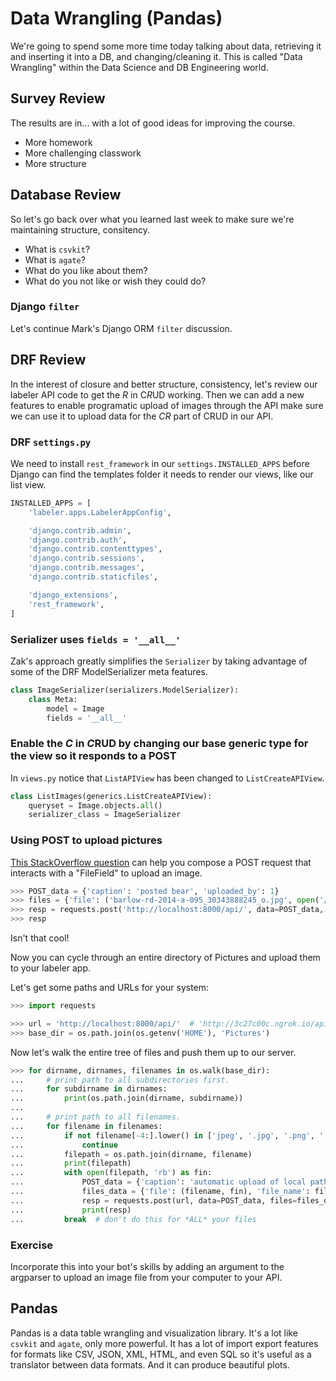 # Data Wrangling (Pandas)

We're going to spend some more time today talking about data, retrieving it and inserting it into a DB, and changing/cleaning it. This is called "Data Wrangling" within the Data Science and DB Engineering world.

## Survey Review

The results are in... with a lot of good ideas for improving the course.

- More homework
- More challenging classwork
- More structure


## Database Review

So let's go back over what you learned last week to make sure we're maintaining structure, consitency.

- What is `csvkit`?
- What is `agate`?
- What do you like about them?
- What do you not like or wish they could do?


### Django `filter`

Let's continue Mark's Django ORM `filter` discussion.


## DRF Review

In the interest of closure and better structure, consistency, let's review our labeler API code to get the *R* in C*R*UD working.
Then we can add a new features to enable programatic upload of images through the API make sure we can use it to upload data for the *CR* part of CRUD in our API.


### DRF `settings.py`

We need to install `rest_framework` in our `settings.INSTALLED_APPS` before Django can find the templates folder it needs to render our views, like our list view.

```python
INSTALLED_APPS = [
    'labeler.apps.LabelerAppConfig',

    'django.contrib.admin',
    'django.contrib.auth',
    'django.contrib.contenttypes',
    'django.contrib.sessions',
    'django.contrib.messages',
    'django.contrib.staticfiles',

    'django_extensions',
    'rest_framework',
]
```

### Serializer uses `fields = '__all__'`

Zak's approach greatly simplifies the `Serializer` by taking advantage of some of the DRF ModelSerializer meta features.

```python
class ImageSerializer(serializers.ModelSerializer):
    class Meta:
        model = Image
        fields = '__all__'
```

### Enable the *C* in *C*RUD by changing our base generic type for the view so it responds to a POST

In `views.py` notice that `ListAPIView` has been changed to `ListCreateAPIView`.

```python
class ListImages(generics.ListCreateAPIView):
    queryset = Image.objects.all()
    serializer_class = ImageSerializer
```

### Using POST to upload pictures

[This StackOverflow question](https://stackoverflow.com/questions/20217348/requests-post-files-upload-large-file-more-than-1-5-mb-python) can help you compose a POST request that interacts with a "FileField" to upload an image.

```python
>>> POST_data = {'caption': 'posted bear', 'uploaded_by': 1}
>>> files = {'file': ('barlow-rd-2014-a-095_30343888245_o.jpg', open('/home/hobs/Pictures/bear/barlow-rd-2014-a-095_30343888245_o.jpg', 'rb')), 'file_name': 'barlow-rd-2014-a-095_30343888245_o.jpg'}
>>> resp = requests.post('http://localhost:8000/api/', data=POST_data, files=f)
>>> resp
```

Isn't that cool!

Now you can cycle through an entire directory of Pictures and upload them to your labeler app.

Let's get some paths and URLs for your system:

```python
>>> import requests

>>> url = 'http://localhost:8000/api/'  # 'http://3c27c00c.ngrok.io/api/'
>>> base_dir = os.path.join(os.getenv('HOME'), 'Pictures')
```

Now let's walk the entire tree of files and push them up to our server.


```python
>>> for dirname, dirnames, filenames in os.walk(base_dir):
...     # print path to all subdirectories first.
...     for subdirname in dirnames:
...         print(os.path.join(dirname, subdirname))
... 
...     # print path to all filenames.
...     for filename in filenames:
...         if not filename[-4:].lower() in ['jpeg', '.jpg', '.png', '.bmp']:
...             continue 
...         filepath = os.path.join(dirname, filename)
...         print(filepath)
...         with open(filepath, 'rb') as fin:
...             POST_data = {'caption': 'automatic upload of local path {}'.format(filepath)}
...             files_data = {'file': (filename, fin), 'file_name': filename}
...             resp = requests.post(url, data=POST_data, files=files_data)
...             print(resp)
...         break  # don't do this for *ALL* your files

```

### Exercise

Incorporate this into your bot's skills by adding an argument to the argparser to upload an image file from your computer to your API.



## Pandas

Pandas is a data table wrangling and visualization library. It's a lot like `csvkit` and `agate`, only more powerful. It has a lot of import export features for formats like CSV, JSON, XML, HTML, and even SQL so it's useful as a translator between data formats. And it can produce beautiful plots.
